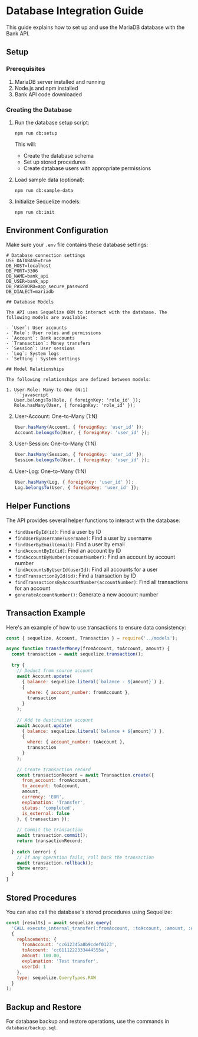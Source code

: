 # Database Integration Guide

This guide explains how to set up and use the MariaDB database with the Bank API.

## Setup

### Prerequisites

1. MariaDB server installed and running
2. Node.js and npm installed
3. Bank API code downloaded

### Creating the Database

1. Run the database setup script:
   ```
   npm run db:setup
   ```
   This will:
   - Create the database schema
   - Set up stored procedures
   - Create database users with appropriate permissions

2. Load sample data (optional):
   ```
   npm run db:sample-data
   ```

3. Initialize Sequelize models:
   ```
   npm run db:init
   ```

## Environment Configuration

Make sure your `.env` file contains these database settings:

```
# Database connection settings
USE_DATABASE=true
DB_HOST=localhost
DB_PORT=3306
DB_NAME=bank_api
DB_USER=bank_app
DB_PASSWORD=app_secure_password
DB_DIALECT=mariadb

## Database Models

The API uses Sequelize ORM to interact with the database. The following models are available:

- `User`: User accounts
- `Role`: User roles and permissions
- `Account`: Bank accounts
- `Transaction`: Money transfers
- `Session`: User sessions
- `Log`: System logs
- `Setting`: System settings

## Model Relationships

The following relationships are defined between models:

1. User-Role: Many-to-One (N:1)
   ```javascript
   User.belongsTo(Role, { foreignKey: 'role_id' });
   Role.hasMany(User, { foreignKey: 'role_id' });
   ```

2. User-Account: One-to-Many (1:N)
   ```javascript
   User.hasMany(Account, { foreignKey: 'user_id' });
   Account.belongsTo(User, { foreignKey: 'user_id' });
   ```

3. User-Session: One-to-Many (1:N)
   ```javascript
   User.hasMany(Session, { foreignKey: 'user_id' });
   Session.belongsTo(User, { foreignKey: 'user_id' });
   ```

4. User-Log: One-to-Many (1:N)
   ```javascript
   User.hasMany(Log, { foreignKey: 'user_id' });
   Log.belongsTo(User, { foreignKey: 'user_id' });
   ```

## Helper Functions

The API provides several helper functions to interact with the database:

- `findUserById(id)`: Find a user by ID
- `findUserByUsername(username)`: Find a user by username
- `findUserByEmail(email)`: Find a user by email
- `findAccountById(id)`: Find an account by ID
- `findAccountByNumber(accountNumber)`: Find an account by account number
- `findAccountsByUserId(userId)`: Find all accounts for a user
- `findTransactionById(id)`: Find a transaction by ID
- `findTransactionsByAccountNumber(accountNumber)`: Find all transactions for an account
- `generateAccountNumber()`: Generate a new account number

## Transaction Example

Here's an example of how to use transactions to ensure data consistency:

```javascript
const { sequelize, Account, Transaction } = require('../models');

async function transferMoney(fromAccount, toAccount, amount) {
  const transaction = await sequelize.transaction();
  
  try {
    // Deduct from source account
    await Account.update(
      { balance: sequelize.literal(`balance - ${amount}`) },
      { 
        where: { account_number: fromAccount },
        transaction
      }
    );
    
    // Add to destination account
    await Account.update(
      { balance: sequelize.literal(`balance + ${amount}`) },
      { 
        where: { account_number: toAccount },
        transaction
      }
    );
    
    // Create transaction record
    const transactionRecord = await Transaction.create({
      from_account: fromAccount,
      to_account: toAccount,
      amount,
      currency: 'EUR',
      explanation: 'Transfer',
      status: 'completed',
      is_external: false
    }, { transaction });
    
    // Commit the transaction
    await transaction.commit();
    return transactionRecord;
    
  } catch (error) {
    // If any operation fails, roll back the transaction
    await transaction.rollback();
    throw error;
  }
}
```

## Stored Procedures

You can also call the database's stored procedures using Sequelize:

```javascript
const [results] = await sequelize.query(
  'CALL execute_internal_transfer(:fromAccount, :toAccount, :amount, :explanation, :userId)',
  {
    replacements: {
      fromAccount: 'cc612345a8b9cdef0123',
      toAccount: 'cc6111222333444555a',
      amount: 100.00,
      explanation: 'Test transfer',
      userId: 1
    },
    type: sequelize.QueryTypes.RAW
  }
);
```

## Backup and Restore

For database backup and restore operations, use the commands in `database/backup.sql`. 